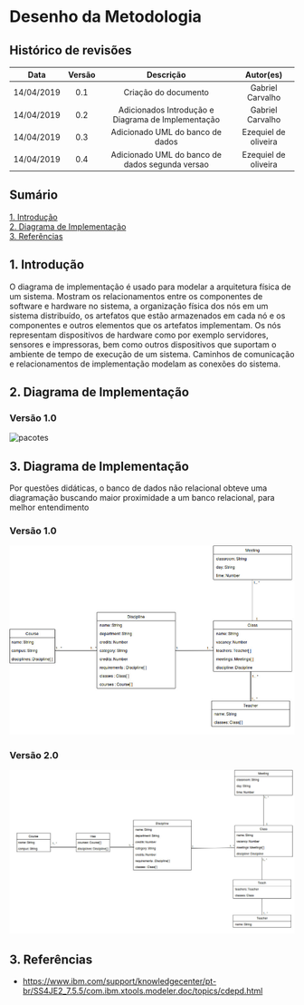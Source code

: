 # Desenho da Metodologia

## Histórico de revisões

|   Data   |  Versão  |        Descrição       |          Autor(es)          |
|:--------:|:--------:|:----------------------:|:---------------------------:|
|14/04/2019|   0.1    | Criação do documento       |   Gabriel Carvalho  |
|14/04/2019|   0.2    | Adicionados Introdução e Diagrama de Implementação     |   Gabriel Carvalho  |
|14/04/2019|   0.3    | Adicionado UML do banco de dados  |   Ezequiel de oliveira  |
|14/04/2019|   0.4    | Adicionado UML do banco de dados segunda versao |   Ezequiel de oliveira  |


## Sumário

[1. Introdução](#1-introducao) <br>
[2. Diagrama de Implementação](#2-diagrama-de-implementacao) <br>
[3. Referências](#3-referencias)

## 1. Introdução
O diagrama de implementação é usado para modelar a arquitetura física de um sistema. Mostram os relacionamentos entre os componentes de software e hardware no sistema, a organização física dos nós em um sistema distribuído, os artefatos que estão armazenados em cada nó e os componentes e outros elementos que os artefatos implementam. Os nós representam dispositivos de hardware como por exemplo servidores, sensores e impressoras, bem como outros dispositivos que suportam o ambiente de tempo de execução de um sistema. Caminhos de comunicação e relacionamentos de implementação modelam as conexões do sistema.

## 2. Diagrama de Implementação
### Versão 1.0

![pacotes](img/Diagrama-de-Implementaçao.jpg)

## 3. Diagrama de Implementação
Por questões didáticas, o banco de dados não relacional obteve uma diagramação buscando maior proximidade a um banco relacional, para melhor entendimento
### Versão 1.0

![dados](img/banco_de_dados_UML.jpg)

### Versão 2.0

![dados2](img/Banco_de_dados_UML_relacional.jpg)

## 3. Referências
* <https://www.ibm.com/support/knowledgecenter/pt-br/SS4JE2_7.5.5/com.ibm.xtools.modeler.doc/topics/cdepd.html> <br>